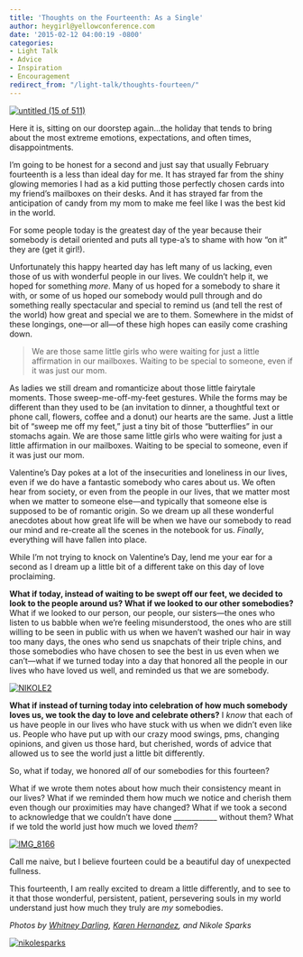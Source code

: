 ```yaml
---
title: 'Thoughts on the Fourteenth: As a Single'
author: heygirl@yellowconference.com
date: '2015-02-12 04:00:19 -0800'
categories:
- Light Talk
- Advice
- Inspiration
- Encouragement
redirect_from: "/light-talk/thoughts-fourteen/"
---
```


[![untitled (15 of 511)](https://s3.amazonaws.com/yellow-files/blog/2015/02/untitled-15-of-511.jpg)](https://s3.amazonaws.com/yellow-files/blog/2015/02/untitled-15-of-511.jpg)

Here it is, sitting on our doorstep again…the holiday that tends to bring about the most extreme emotions, expectations, and often times, disappointments.

I’m going to be honest for a second and just say that usually February fourteenth is a less than ideal day for me. It has strayed far from the shiny glowing memories I had as a kid putting those perfectly chosen cards into my friend’s mailboxes on their desks. And it has strayed far from the anticipation of candy from my mom to make me feel like I was the best kid in the world.

For some people today is the greatest day of the year because their somebody is detail oriented and puts all type-a’s to shame with how “on it” they are (get it girl!).

Unfortunately this happy hearted day has left many of us lacking, even those of us with wonderful people in our lives. We couldn’t help it, we hoped for something _more_. Many of us hoped for a somebody to share it with, or some of us hoped our somebody would pull through and do something really spectacular and special to remind us (and tell the rest of the world) how great and special we are to them. Somewhere in the midst of these longings, one—or all—of these high hopes can easily come crashing down.

> We are those same little girls who were waiting for just a little affirmation in our mailboxes. Waiting to be special to someone, even if it was just our mom.

As ladies we still dream and romanticize about those little fairytale moments. Those sweep-me-off-my-feet gestures. While the forms may be different than they used to be (an invitation to dinner, a thoughtful text or phone call, flowers, coffee and a donut) our hearts are the same. Just a little bit of “sweep me off my feet,” just a tiny bit of those “butterflies” in our stomachs again. We are those same little girls who were waiting for just a little affirmation in our mailboxes. Waiting to be special to someone, even if it was just our mom.

Valentine’s Day pokes at a lot of the insecurities and loneliness in our lives, even if we do have a fantastic somebody who cares about us. We often hear from society, or even from the people in our lives, that we matter most when we matter to someone else—and typically that someone else is supposed to be of romantic origin. So we dream up all these wonderful anecdotes about how great life will be when we have our somebody to read our mind and re-create all the scenes in the notebook for us. _Finally_, everything will have fallen into place.

While I’m not trying to knock on Valentine’s Day, lend me your ear for a second as I dream up a little bit of a different take on this day of love proclaiming.

**What if today, instead of waiting to be swept off our feet, we decided to look to the people around us? What if we looked to our other somebodies?** What if we looked to our person, our people, our sisters—the ones who listen to us babble when we’re feeling misunderstood, the ones who are still willing to be seen in public with us when we haven’t washed our hair in way too many days, the ones who send us snapchats of their triple chins, and those somebodies who have chosen to see the best in us even when we can’t—what if we turned today into a day that honored all the people in our lives who have loved us well, and reminded us that we are somebody.

[![NIKOLE2](https://s3.amazonaws.com/yellow-files/blog/2015/02/NIKOLE2.jpg)](https://s3.amazonaws.com/yellow-files/blog/2015/02/NIKOLE2.jpg)

**What if instead of turning today into celebration of how much somebody loves us, we took the day to love and celebrate others?** I _know_ that each of us have people in our lives who have stuck with us when we didn’t even like us. People who have put up with our crazy mood swings, pms, changing opinions, and given us those hard, but cherished, words of advice that allowed us to see the world just a little bit differently.

So, what if today, we honored _all_ of our somebodies for this fourteen?

What if we wrote them notes about how much their consistency meant in our lives? What if we reminded them how much we notice and cherish them even though our proximities may have changed? What if we took a second to acknowledge that we couldn’t have done ____________ without them? What if we told the world just how much we loved _them_?

[![IMG_8166](https://s3.amazonaws.com/yellow-files/blog/2015/02/IMG_8166.jpg)](https://s3.amazonaws.com/yellow-files/blog/2015/02/IMG_8166.jpg)

Call me naive, but I believe fourteen could be a beautiful day of unexpected fullness.

This fourteenth, I am really excited to dream a little differently, and to see to it that those wonderful, persistent, patient, persevering souls in my world understand just how much they truly are _my_ somebodies.

_Photos by [Whitney Darling](http://whitneydarling.com/), [Karen Hernandez](http://alwaysjoyfulkaren.blogspot.com/), and Nikole Sparks_

[![nikolesparks](https://s3.amazonaws.com/yellow-files/blog/2015/02/nikolesparks.jpg)](http://nikolesparksdesign.com/)

